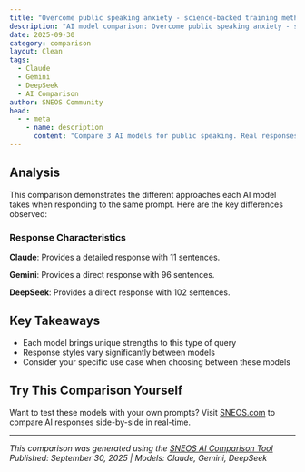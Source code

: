```yaml
---
title: "Overcome public speaking anxiety - science-backed training methods"
description: "AI model comparison: Overcome public speaking anxiety - science-backed training methods..."
date: 2025-09-30
category: comparison
layout: Clean
tags:
  - Claude
  - Gemini
  - DeepSeek
  - AI Comparison
author: SNEOS Community
head:
  - - meta
    - name: description
      content: "Compare 3 AI models for public speaking. Real responses from Claude, Gemini, DeepSeek with detailed analysis."
---
```


<ChatComparison
  title="Overcome public speaking anxiety - science-backed training methods"
  prompt="Overcome public speaking anxiety - science-backed training methods"
  :responses='{"Claude": "# Science-Backed Methods to Overcome Public Speaking Anxiety\n\n## Understanding the Science\n\n**Anxiety Response**: Public speaking triggers our fight-or-flight response, releasing stress hormones like cortisol and adrenaline. The key is retraining your brain\u0027s threat assessment system.\n\n## Proven Training Methods\n\n### 1. **Systematic Desensitization**\n- **How it works**: Gradually expose yourself to speaking situations, starting small\n- **Research backing**: 70-80% effectiveness rate in clinical studies\n- **Implementation**:\n - Week 1: Record yourself speaking alone\n - Week 2: Speak to one trusted person\n - Week 3: Small group (3-5 people)\n - Week 4: Larger audience\n\n### 2. **Cognitive Restructuring**\n- **Technique**: Challenge negative thought patterns\n- **Before**: \u0022I\u0027ll embarrass myself\u0022\n- **After**: \u0022I have valuable information to share\u0022\n- **Practice**: Write down fears, then evidence-based counter-arguments\n\n### 3. **Exposure Therapy \u002B Virtual Reality**\n- **Research**: 92% of participants showed improvement using VR exposure\n- **Benefits**: Safe, controlled environment to practice\n- **Apps**: Orai, VirtualSpeech, Speeko\n\n### 4. **Progressive Muscle Relaxation (PMR)**\n- **Science**: Reduces cortisol levels by 23% (Journal of Health Psychology)\n- **Method**: \n - Tense muscle groups for 5 seconds\n - Release and relax for 10 seconds\n - Work from toes to head\n- **Practice**: 10 minutes daily, 30 minutes before speaking\n\n### 5. **Power Posing**\n- **Research**: 2 minutes of confident postures increase testosterone 16%, decrease cortisol 25%\n- **Poses**: Hands on hips, arms raised in victory, expansive gestures\n- **Timing**: Practice privately before speaking\n\n## Physiological Techniques\n\n### **Box Breathing (4-4-4-4)**\n- Inhale for 4 counts\n- Hold for 4 counts \n- Exhale for 4 counts\n- Hold empty for 4 counts\n- **Effect**: Activates parasympathetic nervous system\n\n### **Beta-Blocker Alternative: L-Theanine**\n- **Dosage**: 200mg, 30 minutes before speaking\n- **Research**: Reduces anxiety without drowsiness\n- **Source**: Green tea extract or supplements\n\n## Skill-Building Strategies\n\n### **The PREP Framework**\n- **P**oint: State your main message\n- **R**eason: Why it matters\n- **E**xample: Concrete illustration\n- **P**oint: Restate conclusion\n\n### **Deliberate Practice Protocol**\n1. **Record everything**: Review for specific improvements\n2. **Focus on one skill**: Eye contact, gestures, or vocal variety\n3. **Get feedback**: Use apps or trusted observers\n4. **Repeat with variations**: Same content, different audiences\n\n## Pre-Performance Rituals\n\n### **24 Hours Before**\n- Visualize success for 10 minutes (mental rehearsal improves performance by 13%)\n- Prepare 3 backup plans for technical issues\n- Get 7-9 hours sleep (sleep deprivation increases anxiety by 60%)\n\n### **1 Hour Before**\n- Light exercise (10-minute walk reduces anxiety hormones)\n- Avoid caffeine (can increase jitters)\n- Practice opening lines 5 times\n\n### **10 Minutes Before**\n- Power pose in private\n- Box breathing (3 cycles)\n- Positive self-talk: \u0022I\u0027m excited to share this\u0022\n\n## Long-Term Training Program\n\n### **Month 1**: Foundation\n- Daily PMR practice\n- Join Toastmasters or similar group\n- Record weekly self-presentations\n\n### **Month 2**: Skill Building \n- Focus on storytelling techniques\n- Practice with different audience sizes\n- Work on vocal variety and pacing\n\n### **Month 3**: Advanced Integration\n- Seek speaking opportunities\n- Handle Q\u0026A sessions\n- Refine personal speaking style\n\n## Technology Aids\n\n### **Apps for Practice**\n- **Speeko**: AI-powered speech coach\n- **VirtualSpeech**: VR training scenarios\n- **Ummo**: Tracks filler words and pace\n\n### **Biofee", "Gemini": "## Overcoming Public Speaking Anxiety: Science-Backed Training Methods\n\nPublic speaking anxiety, also known as glossophobia, affects a large portion of the population. Luckily, science has uncovered effective training methods to manage and even overcome this fear. Here\u0027s a breakdown of evidence-based strategies:\n\n**I. Understanding the Root of the Problem:**\n\n* **Fight-or-Flight Response:** Anxiety triggers the sympathetic nervous system, leading to increased heart rate, rapid breathing, sweating, and trembling. Understanding this physiological response is the first step in managing it.\n* **Cognitive Distortions:** Negative thoughts like \u0022I\u0027ll mess up,\u0022 \u0022Everyone will judge me,\u0022 and \u0022I\u0027m not good enough\u0022 fuel anxiety. Identifying and challenging these thoughts is crucial.\n* **Learned Behavior:** Anxiety can be learned through negative experiences. Re-training your brain through positive experiences is key.\n\n**II. Evidence-Based Training Methods:**\n\n**A. Cognitive Behavioral Therapy (CBT) Techniques:**\n\n* **1. Cognitive Restructuring:**\n * **Identify Negative Thoughts:** Before and after practice sessions, write down negative thoughts you experience.\n * **Challenge the Thoughts:** Question the validity of these thoughts. Are they based on facts or assumptions? Ask yourself:\n * \u0022What\u0027s the evidence for this thought?\u0022\n * \u0022What\u0027s the worst that could happen, and how likely is it?\u0022\n * \u0022What\u0027s a more realistic and helpful thought?\u0022\n * **Replace with Positive Affirmations:** Replace negative thoughts with positive, realistic affirmations like \u0022I am well-prepared,\u0022 \u0022I can handle this,\u0022 or \u0022It\u0027s okay to make mistakes.\u0022\n\n* **2. Systematic Desensitization:**\n * **Create an Anxiety Hierarchy:** List public speaking scenarios from least anxiety-provoking to most anxiety-provoking. (e.g., practicing alone, speaking to a friend, speaking to a small group, speaking to a large audience).\n * **Learn Relaxation Techniques:** (See section below on Relaxation Techniques).\n * **Gradually Expose Yourself:** Start with the least anxiety-provoking scenario while practicing relaxation techniques. Only move to the next level when you feel comfortable and your anxiety has decreased.\n * **In Vivo Exposure:** Practice in real-life situations, not just imagining them.\n\n* **3. Mindfulness-Based Cognitive Therapy (MBCT):**\n * **Focus on the Present Moment:** Pay attention to your breath, physical sensations, and the environment around you without judgment.\n * **Accept Anxiety:** Acknowledge that anxiety is a normal human emotion. Don\u0027t fight it; observe it.\n * **Reduce Avoidance:** Mindfulness helps you accept discomfort, reducing the urge to avoid speaking situations.\n\n**B. Relaxation Techniques:**\n\n* **1. Deep Breathing Exercises:**\n * **Diaphragmatic Breathing:** Inhale deeply through your nose, filling your belly with air. Exhale slowly through your mouth, emptying your belly. Repeat several times. This activates the parasympathetic nervous system, calming the body.\n * **Box Breathing (4-7-8):** Inhale for 4 seconds, hold for 7 seconds, exhale for 8 seconds. This balances the nervous system.\n * **Practice Daily:** Regular deep breathing practice makes it easier to use in stressful situations.\n\n* **2. Progressive Muscle Relaxation (PMR):**\n * **Tense and Release:** Systematically tense and release different muscle groups in your body, starting with your toes and working your way up to your head.\n * **Focus on the Difference:** Pay attention to the difference between tension and relaxation.\n * **Reduces Physical Tension:** PMR helps reduce overall muscle tension and promote relaxation.\n\n* **3. Meditation:**\n * **Guided Meditation:** Use apps or online resources to guide you through meditation practices.\n * **Focus on Your Breath:** Gentle focus on your breath can help quiet the mind and reduce anxiety.\n * **Regular Practice:** Consistent meditation practice improves your ability to manage stress and anxiety in everyday situations, including public speaking.\n\n* **4. Visualization:**\n * **Visualize Success:** Imagine yourself confidently delivering your speech to an engaged audience. Focus on positive feelings and outcomes.\n * **Rehearse in Your Mind:** Mental rehearsal can improve performance and reduce anxiety.\n\n**C. Skill-Based Training:**\n\n* **1. Practice and Preparation:**\n * **Know Your Material:** Thorough preparation is key to confidence. Research, outline, and rehearse your speech.\n * **Record Yourself:** Watch and listen to recordings of your practice sessions to identify areas for improvement.\n * **Practice Out Loud:** Don\u0027t just read your speech in your head. Practice out loud, simulating the real speaking environment.\n * **Rehearse in Different Locations:** Practice in different settings to get comfortable adapting to various environments.\n\n* **2. Delivery Techniques:**\n * **Voice Projection and Modulation:** Vary your tone and pace to keep your audience engaged.\n * **Eye Contact:** Connect with individual members of the audience to build rapport.\n * **Body Language:** Use confident posture, gestures, and movement to enhance your message.\n * **Pauses:** Strategic pauses can emphasize key points and give you a moment to gather your thoughts.\n\n* **3. Audience Engagement:**\n * **Start Strong:** Grab the audience\u0027s attention with a compelling opening.\n * **Use Visual Aids:** Visual aids can help keep the audience engaged and reduce your reliance on notes.\n * **Tell Stories:** Stories make your speech more relatable and memorable.\n * **Ask Questions:** Engage the audience by asking questions and encouraging participation.\n\n**D. Medications (Use with Caution and Under Medical Supervision):**\n\n* **Beta-Blockers:** These medications can help reduce physical symptoms of anxiety, such as rapid heart rate and trembling. They do not address the underlying cognitive causes of anxiety.\n* **Anti-Anxiety Medications:** In some cases, doctors may prescribe anti-anxiety medications to help manage severe anxiety. These should be used as part of a comprehensive treatment plan that includes therapy.\n\n**III. Key Principles for Success:**\n\n* **Start Small:** Begin with low-stakes speaking opportunities and gradually increase the challenge.\n* **Be Patient:** Overcoming anxiety takes time and effort. Don\u0027t get discouraged by setbacks.\n* **Celebrate Progress:** Acknowledge and celebrate your accomplishments, no matter how small.\n* **Seek Support:** Join a public speaking group (like Toastmasters) or work with a therapist or coach. Having a supportive community can make a big difference.\n* **Embrace Imperfection:** No one is perfect. Accept that you will make mistakes, and learn from them. Focus on delivering your message authentically, rather than striving for perfection.\n* **Focus on the Audience:** Shift your focus from your own anxiety to the audience and the message you want to share. Think about how you can add value to their lives.\n\n**IV. Resources:**\n\n* **Toastmasters International:** A global organization that provides a supportive environment for improving public speaking skills.\n* **Anxiety and Depression Association of America (ADAA):** Provides information and resources on anxiety disorders.\n* **Your local library:** Many libraries offer books, articles, and workshops on public speaking.\n* **Mental Health Professionals:** A therapist or counselor can provide personalized support and guidance.\n\nBy consistently applying these science-backed training methods, you can effectively manage your public speaking anxiety and become a more confident and effective speaker. Good luck!\n", "DeepSeek": "Of course. Overcoming public speaking anxiety is a common goal, and science provides us with a robust toolkit for tackling it. The key is to understand that it\u0027s not about eliminating nerves completely, but about managing them and building confidence through proven methods.\n\nHere is a comprehensive guide to science-backed training methods, broken down into a logical framework.\n\n### The Science Behind the Anxiety\n\nFirst, it helps to know *why* you feel this way. Public speaking anxiety is essentially a primal **fight-or-flight response**. Your brain perceives the audience as a threat, triggering a cascade of stress hormones (adrenaline and cortisol). This leads to:\n* Increased heart rate\n* Sweating\n* Shaky hands or voice\n* \u0022Blank mind\u0022\n\nThe goal of training is to re-train your brain to see the situation as a **challenge**, not a threat.\n\n---\n\n### Science-Backed Training Methods\n\nThink of this as a multi-layered approach, from immediate techniques to long-term training.\n\n#### 1. Cognitive Restructuring: Change Your Thoughts\n\nYour thoughts directly influence your anxiety. This is the foundation of Cognitive Behavioral Therapy (CBT).\n\n* **Method:** Identify and challenge negative thought patterns.\n* **Science:** Catastrophic thinking (\u0022I\u0027m going to forget everything and everyone will laugh at me\u0022) amplifies anxiety. CBT helps you replace these with realistic, evidence-based thoughts.\n* **How to Practice:**\n 1. **Write Down Your Negative Thoughts:** \u0022My voice is shaky and weak.\u0022\n 2. **Challenge the Evidence:** \u0022Is my voice *always* shaky? Have I spoken in meetings before without issue? Does a slightly shaky voice mean the entire presentation is a failure?\u0022\n 3. **Reframe the Thought:** \u0022It\u0027s normal for my voice to reflect some nervous energy at the start. As I get into the flow, it will steady. The audience is more interested in my message than a minor tremor.\u0022\n\n#### 2. Systematic Desensitization: Gradual Exposure\n\nYou can\u0027t think your way out of a fear; you must act your way out. This is the most powerful method for reducing the physiological fear response.\n\n* **Method:** Gradually and repeatedly expose yourself to the feared situation in a safe, controlled manner.\n* **Science:** Repeated exposure in a low-stakes environment teaches your amygdala (the brain\u0027s fear center) that public speaking is not a life-or-death situation. This weakens the neural pathways of fear.\n* **How to Practice (The \u0022Anxiety Ladder\u0022):**\n * **Step 1:** Practice your speech alone, in front of a mirror.\n * **Step 2:** Record yourself on your phone and watch it back.\n * **Step 3:** Present to one supportive friend or family member.\n * **Step 4:** Present to a small group of friends.\n * **Step 5:** Join a public speaking group like **Toastmasters**, where you speak in a supportive, structured environment.\n * **Step 6:** Volunteer to speak up in a low-stakes work meeting.\n * **Step 7:** Give your full presentation.\n\n#### 3. Focus on Process, Not Performance\n\nAnxiety skyrockets when you focus on yourself and how you are being judged. Shifting your focus outward reduces self-consciousness.\n\n* **Method:** Re-frame the goal of your speech from \u0022performing perfectly\u0022 to \u0022communicating a valuable message to the audience.\u0022\n* **Science:** This redirects cognitive resources away from self-monitoring (which causes anxiety) and toward the task at hand (which improves performance).\n* **How to Practice:**\n * Before you speak, think: \u0022I have useful information that can help these people.\u0022\n * During your speech, make eye contact and look for people who are nodding or engaged. Speak directly to them.\n * Think of yourself as a **guide** leading your audience on a journey, not a **performer** being judged.\n\n#### 4. Practice, But Practice Smart\n\nMere repetition isn\u0027t enough. The *type* of practice matters.\n\n* **Method: Deliberate Practice \u0026 Simulation.**\n* **Science:** Practicing in conditions similar to the real event (context-dependent memory) and focusing on improving specific weaknesses builds robust neural pathways and true mastery.\n* **How to Practice:**\n * **Don\u0027t just memorize:** Know your key points and the flow, but allow for flexibility. Memorizing word-for-word leads to panic if you lose your place.\n * **Simulate the environment:** If possible, practice in the actual room. Stand up. Use your slides. Use the clicker.\n * **Practice the opening 60 seconds relentlessly.** A strong start builds momentum and confidence.\n * **Time yourself** to ensure you\u0027re within your limits.\n\n#### 5. Physiological Regulation: Calm Your Body\n\nSince anxiety is physical, you can use your body to calm your mind.\n\n* **Method: Diaphragmatic (Belly) Breathing.**\n* **Science:** Deep, slow breathing stimulates the vagus nerve, which activates the parasympathetic nervous system\u2014your body\u0027s \u0022rest and digest\u0022 mode. This directly counteracts the fight-or-flight response.\n* **How to Practice (Box Breathing):**\n 1. Inhale slowly through your nose for 4 seconds.\n 2. Hold your breath for 4 seconds.\n 3. Exhale slowly through your mouth for 4 seconds.\n 4. Hold the exhale for 4 seconds.\n * Repeat for 2-5 minutes before you speak and even during your talk if you feel nervous.\n\n* **Method: Progressive Muscle Relaxation (PMR).**\n* **Science:** Systematically tensing and relaxing muscle groups reduces physical tension and makes you more aware of it, allowing you to release it on command.\n* **How to Practice:** Tense a muscle group (e.g., your fists) for 5 seconds, then release completely for 30 seconds, noticing the feeling of relaxation. Move up your body.\n\n### Putting It All Together: A Sample Training Plan\n\n**For a speech in 4 weeks:**\n\n* **Weeks 1-2: Cognitive \u0026 Foundation Phase**\n * Write your speech and identify your core message.\n * Practice alone, using recording and reflection.\n * Challenge any negative thoughts that arise.\n* **Week 3: Exposure Phase**\n * Present to a small, safe group (friends, family).\n * Ask for feedback on *clarity*, not perfection.\n * Join a Toastmasters meeting and just introduce yourself.\n* **Week 4: Mastery \u0026 Refinement Phase**\n * Practice in the actual room or a simulated environment.\n * Use deep breathing techniques daily.\n * The day before, do a full dress rehearsal, then relax.\n\n**Right Before You Speak:**\n* Use box breathing for 2 minutes.\n* Adopt a \u0022power pose\u0022 (hands on hips, chest out) for 2 minutes in private. (While the long-term effects are debated, studies show it can temporarily increase feelings of confidence and lower cortisol).\n* Reframe your mindset: \u0022I\u0027m excited to share this.\u0022 (Research shows reappraising anxiety as excitement is more effective than trying to calm down).\n* Take a sip of water. Your mouth will get dry.\n\n### When to Seek Professional Help\n\nIf your anxiety is severe (diagnosed as Social Anxiety Disorder or Glossophobia), these self-help methods are a great start, but a mental health professional can provide:\n* **One-on-one CBT** tailored to your specific triggers.\n* **Exposure Therapy** in a clinical setting.\n* Other evidence-based interventions.\n\nPublic speaking is a skill, not a talent. By using these science-backed methods consistently, you can systematically rewire your brain and body to move from panic to powerful communication."}' 
  published-date="12:04"
/>

## Analysis

This comparison demonstrates the different approaches each AI model takes when responding to the same prompt. Here are the key differences observed:

### Response Characteristics

**Claude**: Provides a detailed response with 11 sentences. 

**Gemini**: Provides a direct response with 96 sentences. 

**DeepSeek**: Provides a direct response with 102 sentences. 

## Key Takeaways

- Each model brings unique strengths to this type of query
- Response styles vary significantly between models
- Consider your specific use case when choosing between these models

## Try This Comparison Yourself

Want to test these models with your own prompts? Visit [SNEOS.com](https://sneos.com) to compare AI responses side-by-side in real-time.

---

*This comparison was generated using the [SNEOS AI Comparison Tool](https://sneos.com)*
*Published: September 30, 2025 | Models: Claude, Gemini, DeepSeek*
